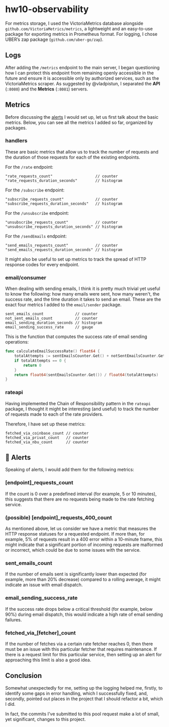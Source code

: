 # hw10-observability

For metrics storage, I used the VictoriaMetrics database alongside `github.com/VictoriaMetrics/metrics`, a lightweight and an easy-to-use package for exporting metrics in Prometheus format. For logging, I chose UBER’s zap package (`github.com/uber-go/zap`).

## Logs
After adding the `/metrics` endpoint to the main server, I began questioning how I can protect this endpoint from remaining openly accessible in the future and ensure it is accessible only by authorized services, such as the VictoriaMetrics scraper. As suggested by @vladpistun, I separated the **API** (`:8080`) and the **Metrics** (`:8081`) servers.
## Metrics
Before discussing the [alerts](#alerts) I would set up, let us first talk about the basic metrics. Below, you can see all the metrics I added so far, organized by packages.

### handlers
These are basic metrics that allow us to track the number of requests and the duration of those requests for each of the existing endpoints.

For the `/rate` endpoint:
```
"rate_requests_count"                   // counter
"rate_requests_duration_seconds"        // histogram
```

For the `/subscribe` endpoint:
```
"subscribe_requests_count"              // counter
"subscribe_requests_duration_seconds"   // histogram
```

For the `/unsubscribe` endpoint:
```
"unsubscribe_requests_count"            // counter
"unsubscribe_requests_duration_seconds" // histogram
```

For the `/sendEmails` endpoint:
```
"send_emails_requests_count"            // counter
"send_emails_requests_duration_seconds" // histogram
```

It might also be useful to set up metrics to track the spread of HTTP response codes for every endpoint.

### email/consumer
When dealing with sending emails, I think it is pretty much trivial yet useful to know the following: how many emails were sent, how many weren't, the success rate, and the time duration it takes to send an email. These are the exact four metrics I added to the `email/sender` package.
```
sent_emails_count              // counter
not_sent_emails_count          // counter
email_sending_duration_seconds // histogram
email_sending_success_rate     // gauge
```

This is the function that computes the success rate of email sending operations:
```go
func calculateEmailSuccessRate() float64 {
	totalAttempts := sentEmailsCounter.Get() + notSentEmailsCounter.Get()
	if totalAttempts == 0 {
		return 0
	}
	return float64(sentEmailsCounter.Get()) / float64(totalAttempts)
}
```

### rateapi
Having implemented the Chain of Responsibility pattern in the `rateapi` package, I thought it might be interesting (and useful) to track the number of requests made to each of the rate providers.

Therefore, I have set up these metrics:
```
fetched_via_coinbase_count // counter
fetched_via_privat_count   // counter
fetched_via_nbu_count      // counter
```

## 🚨 Alerts
Speaking of alerts, I would add them for the following metrics:

### [endpoint]_requests_count
If the count is 0 over a predefined interval (for example, 5 or 10 minutes), this suggests that there are no requests being made to the rate fetching service.

### (possible) [endpoint]_requests_400_count
As mentioned above, let us consider we have a metric that measures the HTTP response statuses for a requested endpoint. If more than, for example, 5% of requests result in a 400 error within a 10-minute frame, this might indicate that a significant portion of incoming requests are malformed or incorrect, which could be due to some issues with the service.

### sent_emails_count
If the number of emails sent is significantly lower than expected (for example, more than 20% decrease) compared to a rolling average, it might indicate an issue with email dispatch.

### email_sending_success_rate
If the success rate drops below a critical threshold (for example, below 90%) during email dispatch, this would indicate a high rate of email sending failures.

### fetched_via_[fetcher]_count
If the number of fetches via a certain rate fetcher reaches 0, then there must be an issue with this particular fetcher that requires maintenance. If there is a request limit for this particular service, then setting up an alert for approaching this limit is also a good idea.

## Conclusion
Somewhat unexpectedly for me, setting up the logging helped me, firstly, to identify some gaps in error handling, which I successfully fixed, and, secondly, pointed out places in the project that I should refactor a bit, which I did. 

In fact, the commits I've submitted to this pool request make a lot of small, yet significant, changes to this project.
